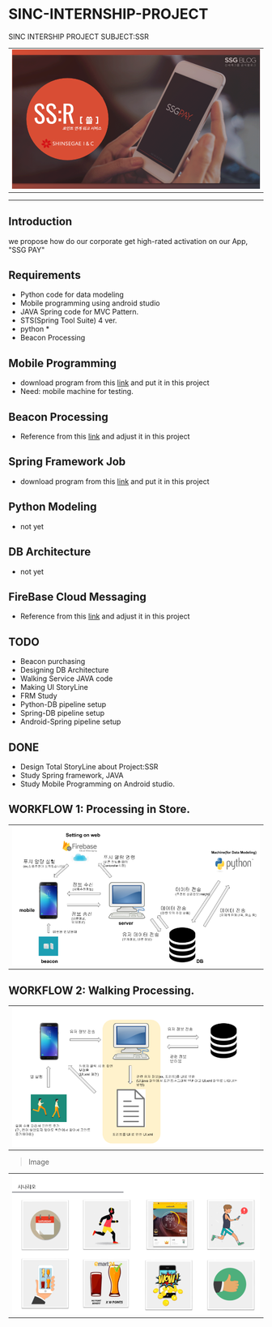 # SINC-INTERNSHIP-PROJECT
SINC INTERSHIP PROJECT SUBJECT:SSR

<table>
  <tr>
    <td>
     <img src="image/img.png"/>
    </td>
  </tr>
</table>


___
## Introduction
we propose how do our corporate get high-rated activation on our App, "SSG PAY"

## Requirements

- Python code for data modeling
- Mobile programming using android studio
- JAVA Spring code for MVC Pattern.
- STS(Spring Tool Suite) 4 ver.
- python *
- Beacon Processing

## Mobile Programming
- download program from this [link](https://developer.android.com/studio/?hl=ko) and put it in this project
- Need: mobile machine for testing.
## Beacon Processing
- Reference from this [link](https://ko.wikipedia.org/wiki/%EB%B9%84%EC%BD%98) and adjust it in this project
## Spring Framework Job
- download program from this [link](https://spring.io/tools) and put it in this project
## Python Modeling
- not yet
## DB Architecture
- not yet
## FireBase Cloud Messaging
- Reference from this [link](https://firebase.google.com/docs/cloud-messaging/?hl=ko) and adjust it in this project

## TODO
* Beacon purchasing
* Designing DB Architecture 
* Walking Service JAVA code
* Making UI StoryLine
* FRM Study
* Python-DB pipeline setup
* Spring-DB pipeline setup
* Android-Spring pipeline setup

## DONE
* Design Total StoryLine about Project:SSR
* Study Spring framework, JAVA
* Study Mobile Programming on Android studio.

## WORKFLOW 1: Processing in Store.

<table>
  <tr>
    <td>
     <img src="image/workflowimg.png"/>
    </td>
  </tr>
</table>

## WORKFLOW 2: Walking Processing.

<table>
  <tr>
    <td>
     <img src="image/workflowimg2.png"/>
    </td>
  </tr>
</table>

> Image

<table>
  <tr>
    <td>
      <img src="image/img2.png"/>
    </td>
  </tr>
</table>
